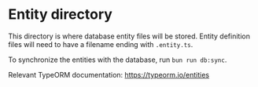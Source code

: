 # Entity directory

This directory is where database entity files will be stored. Entity definition files will need to have a filename ending
with `.entity.ts`.

To synchronize the entities with the database, run `bun run db:sync`.

Relevant TypeORM documentation: https://typeorm.io/entities
